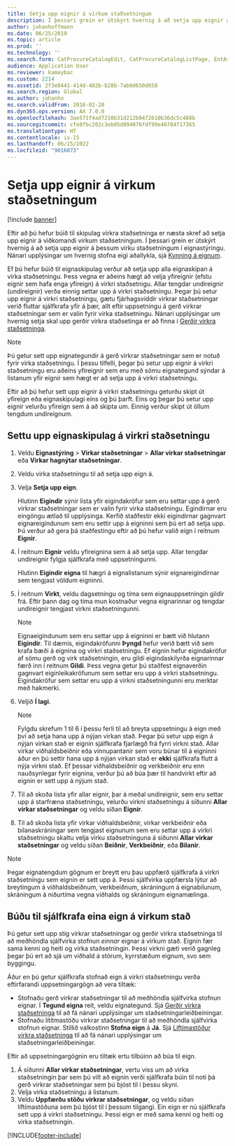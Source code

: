 ```yaml
---
title: Setja upp eignir á virkum staðsetningum
description: Í þessari grein er útskýrt hvernig á að setja upp eignir á virkum staðsetningum í eignastýringu.
author: johanhoffmann
ms.date: 06/25/2019
ms.topic: article
ms.prod: ''
ms.technology: ''
ms.search.form: CatProcureCatalogEdit, CatProcureCatalogListPage, EntAssetFunctionalLocationObjectChange, EntAssetFunctionalLocationObjectInstall, EntAssetFunctionalLocationObject
audience: Application User
ms.reviewer: kamaybac
ms.custom: 2214
ms.assetid: 2f3e0441-414d-402b-b28b-7ab0d650d658
ms.search.region: Global
ms.author: johanho
ms.search.validFrom: 2016-02-28
ms.dyn365.ops.version: AX 7.0.0
ms.openlocfilehash: 3ae571f4ad7210b31d212b0472610b36dc5c488b
ms.sourcegitcommit: cfe8fbc202c3eb05d894076fdf99e46704f17365
ms.translationtype: HT
ms.contentlocale: is-IS
ms.lasthandoff: 06/15/2022
ms.locfileid: "9016073"
---
```

# <a name="install-assets-on-functional-locations"></a>Setja upp eignir á virkum staðsetningum

[!include [banner](../../includes/banner.md)]

 

Eftir að þú hefur búið til skipulag virkra staðsetninga er næsta skref að setja upp eignir á viðkomandi virkum staðsetningum. Í þessari grein er útskýrt hvernig á að setja upp eignir á þessum virku staðsetningum í eignastýringu. Nánari upplýsingar um hvernig stofna eigi aðallykla, sjá [Kynning á eignum](../objects/introduction-to-objects.md).

Ef þú hefur búið til eignaskipulag verður að setja upp alla eignaskipan á virka staðsetningu. Þess vegna er aðeins hægt að velja yfireignir (efstu eignir sem hafa enga yfireign) á virkri staðsetnigu. Allar tengdar undireignir (undireignir) verða einnig settar upp á virkri staðsetningu. Þegar þú setur upp eignir á virkri staðsetningu, gætu fjárhagsvíddir virkrar staðsetningar verið fluttar sjálfkrafa yfir á þær, allt eftir uppsetningu á gerð virkrar staðsetningar sem er valin fyrir virka staðsetningu. Nánari upplýsingar um hvernig setja skal upp gerðir virkra staðsetinga er að finna í [Gerðir virkra staðsetninga](../setup-for-functional-locations/functional-location-types.md).

> [!NOTE]
> Þú getur sett upp eignategundir á gerð virkrar staðsetningar sem er notuð fyrir virka staðsetningu. Í þessu tilfelli, þegar þú setur upp eignir á virkri staðsetningu eru aðeins yfireignir sem eru með sömu eignategund sýndar á listanum yfir eignir sem hægt er að setja upp á virkri staðsetningu.

Eftir að þú hefur sett upp eignir á virkri staðsetningu geturðu skipt út yfireign eða eignaskipulagi eins og þú þarft. Eins og þegar þú setur upp eignir velurðu yfireign sem á að skipta um. Einnig verður skipt út öllum tengdum undireignum. 


## <a name="install-an-asset-structure-on-a-functional-location"></a>Settu upp eignaskipulag á virkri staðsetningu

1. Veldu **Eignastýring** \> **Virkar staðsetningar** \> **Allar virkar staðsetningar** eða **Virkar hagnýtar staðsetningar**.
2. Veldu virka staðsetningu til að setja upp eign á.
3. Velja **Setja upp eign**.

    Hlutinn **Eigindir** sýnir lista yfir eigindakröfur sem eru settar upp á gerð virkrar staðsetningar sem er valin fyrir virka staðsetningu. Egindirnar eru eingöngu ætlað til upplýsinga. Kerfið staðfestir ekki eigindirnar gagnvart eignareigindunum sem eru settir upp á eigninni sem þú ert að setja upp. Þú verður að gera þá staðfestingu eftir að þú hefur valið eign í reitnum **Eignir**.

4. Í reitnum **Eignir** veldu yfireignina sem á að setja upp. Allar tengdar undireignir fylgja sjálfkrafa með uppsetningunni.

    Hlutinn **Eigindir eigna** til hægri á eignalistanum sýnir eignareigindirnar sem tengjast völdum eigninni.

5. Í reitnum **Virkt**, veldu dagsetningu og tíma sem eignauppsetningin gildir frá. Eftir þann dag og tíma mun kostnaður vegna eignarinnar og tengdar undireignir tengjast virkni staðsetningunni.

    > [!NOTE]
    > Eignaeigindunum sem eru settar upp á eigninni er bætt við hlutann **Eigindir**. Til dæmis, eigindakröfunni **Þyngd** hefur verið bætt við sem krafa bæði á eignina og virkri staðsetningu. Ef eignin hefur eigindakröfur af sömu gerð og virk staðsetningin, eru gildi eigindaskilyrða eignarinnar færð inn í reitnum **Gildi**. Þess vegna getur þú staðfest eignaverðin gagnvart eiginleikakröfunum sem settar eru upp á virkri staðsetningu. Eigindakröfur sem settar eru upp á virkni staðsetningunni eru merktar með hakmerki.

6. Veljið **Í lagi**.

    > [!NOTE]
    > Fylgdu skrefum 1 til 6 í þessu ferli til að breyta uppsetningu á eign með því að setja hana upp á nýjan virkan stað. Þegar þú setur upp eign á nýjan virkan stað er eignin sjálfkrafa fjarlægð frá fyrri virkni stað. Allar virkar viðhaldsbeiðnir eða vinnupantanir sem voru búnar til á eigninni áður en þú settir hana upp á nýjan virkan stað er **ekki** sjálfkrafa flutt á nýja virkni stað. Ef þessar viðhaldsbeiðnir og verkbeiðnir eru enn nauðsynlegar fyrir eignina, verður þú að búa þær til handvirkt eftir að eignin er sett upp á nýjum stað.

7. Til að skoða lista yfir allar eignir, þar á meðal undireignir, sem eru settar upp á starfræna staðsetningu, velurðu virkni staðsetningu á síðunni **Allar virkar staðsetningar** og veldu síðan **Eignir**.
8. Til að skoða lista yfir virkar viðhaldsbeiðnir, virkar verkbeiðnir eða bilanaskráningar sem tengjast eignunum sem eru settar upp á virkri staðsetningu skaltu velja virku staðsetninguna á síðunni **Allar virkar staðsetningar** og veldu síðan **Beiðnir**, **Verkbeiðnir**, eða **Bilanir**.

> [!NOTE]
> Þegar eignatengdum gögnum er breytt eru þau uppfærð sjálfkrafa á virkri staðsetningu sem eignin er sett upp á. Þessi sjálfvirka uppfærsla lýtur að breytingum á viðhaldsbeiðnum, verkbeiðnum, skráningum á eignabilunum, skráningum á niðurtíma vegna viðhalds og skráningum eignamælinga.

## <a name="automatically-create-one-asset-on-a-functional-location"></a>Búðu til sjálfkrafa eina eign á virkum stað

Þú getur sett upp stig virkrar staðsetningar og gerðir virkra staðsetninga til að meðhöndla sjálfvirka stofnun *einnar* eignar á virkum stað. Eignin fær sama kenni og heiti og virka staðsetningin. Þessi virkni gæti verið gagnleg þegar þú ert að sjá um viðhald á stórum, kyrrstæðum eignum, svo sem byggingu.

Áður en þú getur sjálfkrafa stofnað eign á virkri staðsetningu verða eftirfarandi uppsetningargögn að vera tiltæk:

- Stofnaðu gerð virkrar staðsetningar til að meðhöndla sjálfvirka stofnun eignar. Í **Tegund eigna** reit, veldu eignategund. Sjá [Gerðir virkra staðsetninga](../setup-for-functional-locations/functional-location-types.md) til að fá nánari upplýsingar um staðsetningarleiðbeiningar.
- Stofnaðu lítítmastöðu virkrar staðsetningar til að meðhöndla sjálfvirka stofnun eignar. Stillið valkostinn **Stofna eign** á **Já**. Sjá [Líftímastöður virkra staðsetninga](../setup-for-functional-locations/functional-location-stages.md) til að fá nánari upplýsingar um staðsetningarleiðbeiningar.

Eftir að uppsetningargögnin eru tiltæk ertu tilbúinn að búa til eign.

1. Á síðunni **Allar virkar staðsetningar**, vertu viss um að virka staðsetningin þar sem þú vilt að eignin verði sjálfkrafa búin til noti þá gerð virkrar staðsetningar sem þú bjóst til í þessu skyni.
2. Velja virka staðsetningu á listanum.
3. Veldu **Uppfærðu stöðu virkrar staðsetningar**, og veldu síðan líftímastöðuna sem þú bjóst til í þessum tilgangi. Ein eign er nú sjálfkrafa sett upp á virkri staðsetningu. Þessi eign er með sama kenni og heiti og virka staðsetningin.


[!INCLUDE[footer-include](../../../includes/footer-banner.md)]